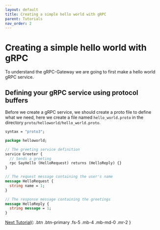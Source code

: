 ```yaml
---
layout: default
title: Creating a simple hello world with gRPC
parent: Tutorials
nav_order: 2
---
```


# Creating a simple hello world with gRPC

To understand the gRPC-Gateway we are going to first make a hello world gRPC service.

## Defining your gRPC service using protocol buffers

Before we create a gRPC service, we should create a proto file to define what we need, here we create a file named `hello_world.proto` in the directory `proto/helloworld/hello_world.proto`.

```proto
syntax = "proto3";

package helloworld;

// The greeting service definition
service Greeter {
  // Sends a greeting
  rpc SayHello (HelloRequest) returns (HelloReply) {}
}

// The request message containing the user's name
message HelloRequest {
  string name = 1;
}

// The response message containing the greetings
message HelloReply {
  string message = 1;
}
```

[Next Tutorial](generating_stubs/index.md){: .btn .btn-primary .fs-5 .mb-4 .mb-md-0 .mr-2 }
